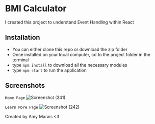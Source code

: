 # BMI Calculator
 I created this project to understand Event Handling within React

## Installation

- You can either clone this repo or download the zip folder
- Once installed on your local computer, cd to the project folder in the terminal 
- type `npm install` to download all the necessary modules 
- type `npm start` to run the application

## Screenshots
`Home Page`
![Screenshot (241)](https://user-images.githubusercontent.com/81366533/137563974-af2b6ad3-0696-4cc8-9c53-2889cea9ddf2.png)

`Learn More Page`
![Screenshot (242)](https://user-images.githubusercontent.com/81366533/137564007-925b9cf9-8255-4610-bea8-6d1336ea9002.png)

Created by Amy Marais <3
